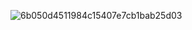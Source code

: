 ![6b050d4511984c15407e7cb1bab25d03](https://github.com/witchsheart/witchsheart/assets/128258442/f50cfe4b-1fee-4c4e-81e1-63e79f958ab0)

